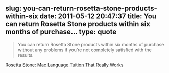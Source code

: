 slug: you-can-return-rosetta-stone-products-within-six
date: 2011-05-12 20:47:37
title: You can return Rosetta Stone products within six months of purchase...
type: quote
---

> You can return Rosetta Stone products within six months of purchase without any problems if you’re not completely satisfied with the results.

[Rosetta Stone: Mac Language Tuition That Really Works](http://mac.appstorm.net/reviews/lifestyle/rosetta-stone-language-learning-that-really-works/?utm_source=feedburner&utm_medium=feed&utm_campaign=Feed%3A+MacAppStorm+%28Mac+AppStorm%29)
